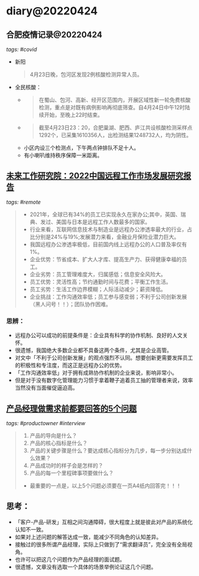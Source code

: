 # diary@20220424

## 合肥疫情记录@20220424
_tags: #covid_
- 新阳
  > 4月23日晚，包河区发现2例核酸检测异常人员。
- 全民核酸：
  - > 在蜀山、包河、高新、经开区范围内，开展区域性新一轮免费核酸检测，重点是对既有病例影响再彻底筛查。自4月24日中午12时陆续开始，至晚上22时结束。
  - > 截至4月23日23：20，合肥巢湖、肥西、庐江共设核酸检测采样点1292个，已采集1610356人，出检测结果1248732人，均为阴性。
  - 小区内设三个检测点，下午两点钟排队不足十人。
  - 有小喇叭维持秩序保障一米距离。

## [未来工作研究院：2022中国远程工作市场发展研究报告](http://www.199it.com/archives/1423096.html)
_tags: #remote_
> - 2021年，全球已有34%的员工已实现永久在家办公;其中，英国、瑞典、发过、美国与日本是远程工作人数最多的国家。
> - 行业来看，互联网信息技术与制造业是远程办公渗透率最大的行业，占比分别是24%与19%;发展潜力来看，金融业月保险业潜力巨大。
> - 我国远程办公渗透率极低，目前国内线上远程办公的人口普及率仅有1%。
> - 企业优势：节省成本、扩大人才库、提高生产力、获得健康幸福的员工。
> - 企业劣势：员工管理难度大，归属感低；信息安全风险大。
> - 员工优势：灵活性高；节约通勤时间与花费；平衡工作生活。
> - 员工劣势：生活工作边界模糊；人际活动减少；薪资降低。
> - 企业挑战：工作沟通效率低；员工参与感变弱；不利于公司创新发展（黑人问号！！）；团队协作困难。

### 思辨：
- 远程办公可以成功的前提条件是：企业具有科学的协作机制、良好的人文关怀。
- 很遗憾，我国绝大多数企业都不具备这两个条件，尤其是企业高管。
- 对文中「不利于公司创新发展」的观点强烈不认同。想要创新更需要发挥员工的积极性和专注度，而这正是远程办公的优势。
- 「工作沟通效率低」对于拥有成熟协作机制的企业来说，影响非常小。
- 但是对于没有数字化管理能力习惯于拿着鞭子追着员工抽的管理者来说，效率当然没有当面催促逼迫高。

## [产品经理做需求前都要回答的5个问题](http://www.woshipm.com/pmd/5402790.html)

_tags: #productowner #interview_

> 1. 产品的导向是什么？
> 1. 产品的核心指标是什么？
> 1. 产品的关键步骤是什么？要达成核心指标分为几步，每一步分别达成什么效果？
> 1. 产品成功时的样子会是怎样的？
> 1. 产品的每一个里程碑事项要做什么？
> - 最重要的一点是，以上5个问题必须要在一页A4纸内回答完！！！

## 思考：
- 「客户-产品-研发」互相之间沟通障碍，很大程度上就是彼此对产品的系统化认知不一致。
- 如果对上述问题的解答达成一致，能减少不同角色的认知差异。
- 接触过的很多所谓产品经理，实际上只做到了“需求翻译员”，完全没有全局视角。
- 也许可以把这几个问题作为产品经理的面试题。
- 很遗憾，文章没有选取一个具体的场景举例论证这几个问题。
